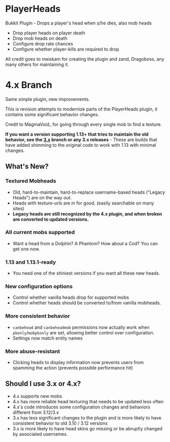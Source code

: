 # PlayerHeads
Bukkit Plugin - Drops a player's head when s/he dies, also mob heads
* Drop player heads on player death
* Drop mob heads on death
* Configure drop rate chances
* Configure whether player-kills are required to drop

All credit goes to meiskam for creating the plugin and zand, Dragoboss, any many others for maintaining it.

# 4.x Branch
Same simple plugin, new improvements.

This is revision attempts to modernize parts of the PlayerHeads plugin, it contains some significant behavior changes.

Credit to MagmaVoid_ for going through every single mob to find a texture.

**If you want a version supporting 1.13+ that tries to maintain the old behavior, see the [3.x](https://github.com/meiskam/PlayerHeads/tree/3.12.13) branch or any 3.x releases** - These are builds that have added shimming to the original code to work with 1.13 with minimal changes.


## What's New?
### Textured Mobheads
* Old, hard-to-maintain, hard-to-replace username-based heads ("Legacy Heads") are on the way *out*. 
* Heads with texture-urls are *in* for good. (easily searchable on many sites)
* **Legacy heads are still recognized by the 4.x plugin, and when broken are converted to updated versions.**
### All current mobs supported
* Want a head from a Dolphin? A Phantom? How about a Cod? You can get one now.
### 1.13 and 1.13.1-ready
* You need one of the shiniest versions if you want all these new heads.
### New configuration options
* Control whether vanilla heads drop for supported mobs
* Control whether heads should be converted to/from vanilla mobheads.
### More consistent behavior
* `canbehead` and `canbeheadmob` permissions now actually work when `pkonly`/`mobpkonly` are set, allowing better control over configuration.
* Settings now match entity names
### More abuse-resistant
* Clicking heads to display information now prevents users from spamming the action (prevents possible performance hit)

## Should I use 3.x or 4.x?
* 4.x supports new mobs
* 4.x has more reliable head texturing that needs to be updated less often
* 4.x's code introduces some configuration changes and behaviors different from 3.12/3.x
* 3.x has less significant changes to the plugin and is more likely to have consistent behavior to old 3.10 / 3.12 versions
* 3.x is more likely to have head skins go missing or be abruptly changed by associated usernames.
